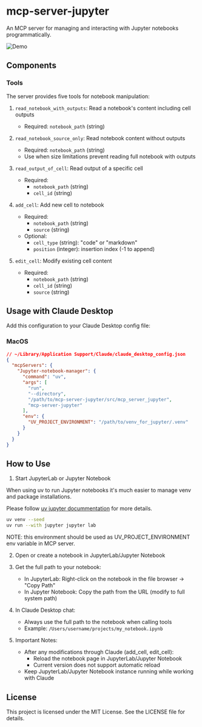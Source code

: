 # mcp-server-jupyter

An MCP server for managing and interacting with Jupyter notebooks programmatically.

![Demo](demo/mcp_server-jupyter.gif)

## Components

### Tools

The server provides five tools for notebook manipulation:

1. `read_notebook_with_outputs`: Read a notebook's content including cell outputs

   - Required: `notebook_path` (string)

2. `read_notebook_source_only`: Read notebook content without outputs

   - Required: `notebook_path` (string)
   - Use when size limitations prevent reading full notebook with outputs

3. `read_output_of_cell`: Read output of a specific cell

   - Required:
     - `notebook_path` (string)
     - `cell_id` (string)

4. `add_cell`: Add new cell to notebook

   - Required:
     - `notebook_path` (string)
     - `source` (string)
   - Optional:
     - `cell_type` (string): "code" or "markdown"
     - `position` (integer): insertion index (-1 to append)

5. `edit_cell`: Modify existing cell content
   - Required:
     - `notebook_path` (string)
     - `cell_id` (string)
     - `source` (string)

## Usage with Claude Desktop

Add this configuration to your Claude Desktop config file:

### MacOS

```json
// ~/Library/Application Support/Claude/claude_desktop_config.json
{
  "mcpServers": {
    "Jupyter-notebook-manager": {
      "command": "uv",
      "args": [
        "run",
        "--directory",
        "/path/to/mcp-server-jupyter/src/mcp_server_jupyter",
        "mcp-server-jupyter"
      ],
      "env": {
        "UV_PROJECT_ENVIRONMENT": "/path/to/venv_for_jupyter/.venv"
      }
    }
  }
}
```

## How to Use

1. Start JupyterLab or Jupyter Notebook

When using uv to run Jupyter notebooks it's much easier to manage venv and package installations.

Please follow [uv jupyter docummentation](https://docs.astral.sh/uv/guides/integration/jupyter/) for more details.

```bash
uv venv --seed
uv run --with jupyter jupyter lab

```

NOTE: this environment should be used as UV_PROJECT_ENVIRONMENT env variable in MCP server.

2. Open or create a notebook in JupyterLab/Jupyter Notebook

3. Get the full path to your notebook:

   - In JupyterLab: Right-click on the notebook in the file browser → "Copy Path"
   - In Jupyter Notebook: Copy the path from the URL (modify to full system path)

4. In Claude Desktop chat:

   - Always use the full path to the notebook when calling tools
   - Example: `/Users/username/projects/my_notebook.ipynb`

5. Important Notes:
   - After any modifications through Claude (add_cell, edit_cell):
     - Reload the notebook page in JupyterLab/Jupyter Notebook
     - Current version does not support automatic reload
   - Keep JupyterLab/Jupyter Notebook instance running while working with Claude

## License

This project is licensed under the MIT License. See the LICENSE file for details.
